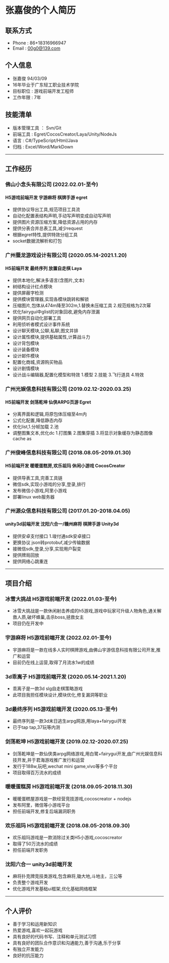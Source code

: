 # 张嘉俊的个人简历
## 联系方式
- Phone : 86+18316966947
- Email : 00g0@139.com
## 个人信息
- 张嘉俊 94/03/09
- 16年毕业于广东轻工职业技术学院
- 目标职位 : 游戏前端开发工程师
- 工作年限 : 7年
## 技能清单
- 版本管理工具 ： Svn/Git
- 前端工具 : Egret/CocosCreator/Laya/Unity/NodeJs
- 语言 : C#/TypeScript/Html/Java
- 归档 : Excel/Word/MarkDown

---

## 工作经历
### 佛山小念头有限公司    (2022.02.01-至今)
#### H5游戏前端开发 宇游麻将 棋牌手游 egret
- 提供协议导出工具,规范项目工具流
- 自动化配置表结构声明,手动写声明变成自动写声明
- 提供图片资源压缩方案,降低资源占用的内存
- 提供分表合并总表工具,减少request
- 根据egret特性,提供特效分组工具
- socket数据流解析和打包
### 广州蜃龙游戏设计有限公司    (2020.05.14-2021.1.20)
#### H5前端开发 最终序列 放置自走棋 Laya 
- 提供本地化,解决多语言(含图片,文本)
- 树结构设计红点模块
- 提供屏蔽字检测
- 提供模块管理器,实现各模块跳转和解锁
- 压缩图片,包体从474m降至302m,1.替换未压缩工具 2.规范规格为2次幂
- 优化fairygui中glist的对象回收,避免内存泄漏
- 提供网页自动化部署工具
- 利用侦听者模式设计事件系统
- 设计聊天模块,公聊,私聊,图文并排
- 设计属性模块,提供基础属性,计算战斗力
- 设计背包模块
- 设计装备模块
- 设计邮件模块
- 配置化商城,资源购买物品
- 设计剧情模块 
- 设计战斗编辑器,配置化模型和特效 1.模型 2.技能 3.飞行道具 4.特效
### 广州光娱信息科技有限公司    (2019.02.12-2020.03.25)
#### H5前端开发 剑荡乾坤 仙侠ARPG页游 Egret
- 分离界面和逻辑,将原包体压缩至4m内
- 公式化配置,降低静态内存
- 优化list,1.分帧加载 2.池
- 调整图集文本,优化dc 1.打图集 2.图集穿插 3.将显示对象缓存为静态图像cache as
### 广州俊峰信息科技有限公司    (2018.08.05-2019.01.30)
#### H5前端开发 暖暖蛋糕房,欢乐祖玛 休闲小游戏 CocosCreator
- 提供导表工具,完善工具链
- 微信sdk,实现小游戏的分享,登录,排行
- 发布微信小游戏,阿里小游戏
- 部署linux web服务器
### 广州源众信息科技有限公司    (2017.01.20-2018.04.05)
#### unity3d前端开发 沈阳六合一/赣州麻将 棋牌手游 Unity3d
- 提供安卓支付接口  1.竣付通sdk安卓接口
- 更换协议 json转protobuf,减少传输数据
- 接微信sdk,登录,分享,实现用户裂变
- 提供牌局回放
- 提供网络心跳重连

---

## 项目介绍
### 冰雪大挑战 H5游戏前端开发    (2022.01.03-至今)
- 冰雪大挑战是一款休闲射击养成的h5游戏,游戏中玩家可升级人物角色,通关解救人质,破坏蜂巢,击杀boss,拯救女主
- 项目仍在开发中
### 宇游麻将 H5游戏前端开发    (2022.02.01-至今)
- 宇游麻将是一款在线多人实时棋牌游戏,由佛山宇游信息科技有限公司开发,推广和运营
- 目前仍在线上运营,取得了月流水1w的成绩
### 3d乖离子  H5游戏前端开发    (2020.05.14-2021.1.20)
- 乖离子是一款3d slg自走棋策略游戏
- 此项目我担任模块设计,模块优化,修复漏洞等职业
### 3d最终序列  H5游戏前端开发    (2020.05.13-至今)
- 最终序列是一款3d末日逃生arpg网游,用laya+fairygui开发
- 已于tap tap,37玩等内测
### 剑荡乾坤  H5游戏前端开发    (2019.02.12-2020.07.25)
- 剑荡乾坤是一款仙侠类arpg网络游戏,用白鹭+fairygui开发,由广州光娱信息科技开发,并于君海游戏推广发行和运营
- 发行于188w,玩吧,wechat mini game,vivo等多个平台
- 项目取得百万流水的成绩
### 暖暖蛋糕房  H5游戏前端开发    (2018.09.05-2018.11.30)
- 暖暖蛋糕屋游戏是一款经营竞技游戏,cocoscreator + nodejs
- 发布阿里，微信等小游戏平台
- 担任前端开发,修复后端漏洞职务
### 欢乐祖玛  H5游戏前端开发    (2018.08.05-2018.09.30)
- 欢乐祖玛游戏是一款消除过关类H5小游戏,cocoscreator
- 取得了50万流水的成绩
- 担任前端开发职务
### 沈阳六合一 unity3d前端开发
- 麻将扑克牌竞技类游戏,包含麻将,锄大地,斗地主，三公等
- 负责整个游戏开发
- 优化游戏开发基础ui框架,优化基础网络框架
---

## 个人评价
- 善于学习和运用新知识
- 热爱游戏,喜欢一起玩游戏
- 具有良好的代码书写、注释和单元测试习惯
- 具有良好的团队合作意识和沟通能力,善于沟通,乐于分享
- 有独立开发能力
- 良好的抗压能力